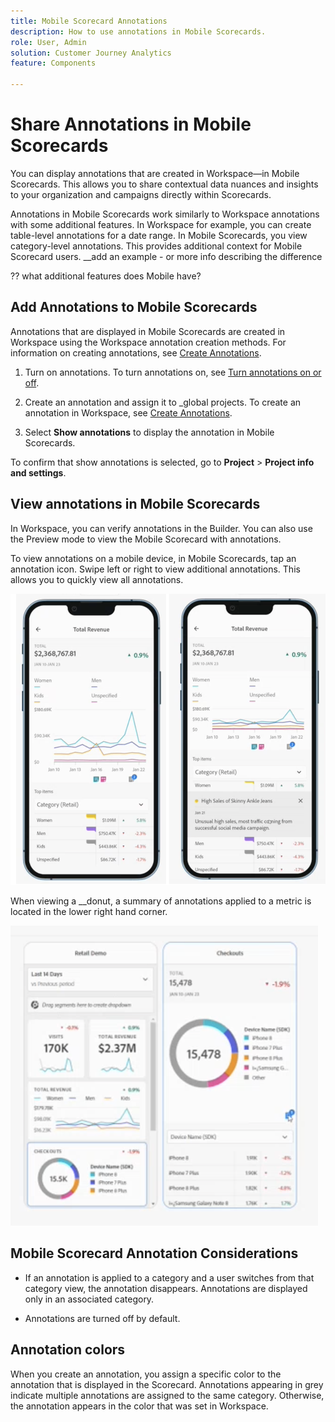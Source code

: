 ```yaml
---
title: Mobile Scorecard Annotations    
description: How to use annotations in Mobile Scorecards.
role: User, Admin
solution: Customer Journey Analytics
feature: Components

---
```

# Share Annotations in Mobile Scorecards

You can display annotations that are created in Workspace—in Mobile Scorecards. This allows you to share contextual data nuances and insights to your organization and campaigns directly within Scorecards.

Annotations in Mobile Scorecards work similarly to Workspace annotations with some additional features. In Workspace for example, you can create table-level annotations for a date range. In Mobile Scorecards, you view category-level annotations. This provides additional context for Mobile Scorecard users.
 __add an example - or more info describing the difference

?? what additional features does Mobile have?


## Add Annotations to Mobile Scorecards

Annotations that are displayed in Mobile Scorecards are created in Workspace using the Workspace annotation creation methods. For information on creating annotations, see [Create Annotations](create-annotations.md).


1. Turn on annotations. To turn annotations on, see [Turn annotations on or off](https://experienceleague.adobe.com/docs/analytics-platform/using/cja-components/annotations/overview.html?lang=en#turn-annotations-on-or-off).

1. Create an annotation and assign it to _global projects. To create an annotation in Workspace, see [Create Annotations](help/components/annotations/create-annotations.md).

1. Select **Show annotations** to display the annotation in Mobile Scorecards.

To confirm that show annotations is selected, go to **Project** > **Project info and settings**.

## View annotations in Mobile Scorecards

In Workspace, you can verify annotations in the Builder. You can also use the Preview mode to view the Mobile Scorecard with annotations.

To view annotations on a mobile device, in Mobile Scorecards, tap an annotation icon. Swipe left or right to view additional annotations. This allows you to quickly view all annotations.

![](assets/mobile-annotations2.png)

When viewing a __donut, a summary of annotations applied to a metric is located in the lower right hand corner.

![](assets/ann-mobile-summary.png)


## Mobile Scorecard Annotation Considerations

* If an annotation is applied to a category and a user switches from that category view, the annotation disappears. Annotations are displayed only in an associated category.

* Annotations are turned off by default.


## Annotation colors

When you create an annotation, you assign a specific color to the annotation that is displayed in the Scorecard. Annotations appearing in grey indicate multiple annotations are assigned to the same category. Otherwise, the annotation appears in the color that was set in Workspace.
